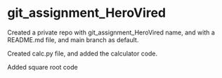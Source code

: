 # git_assignment_HeroVired

Created a private repo with git_assignment_HeroVired name, and with a README.md file, and main branch as default.

Created calc.py file, and added the calculator code.

Added square root code
